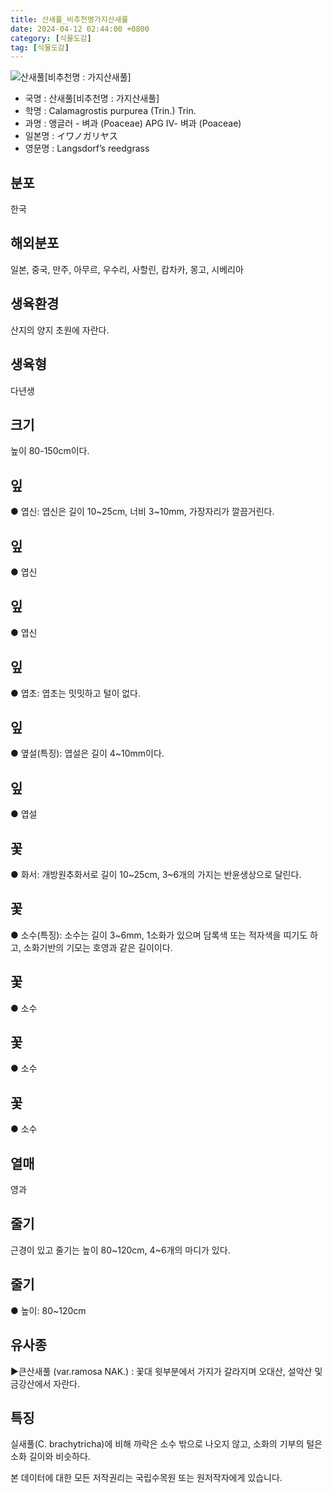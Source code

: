 ```yaml
---
title: 산새풀_비추천명가지산새풀
date: 2024-04-12 02:44:00 +0800
category: [식물도감]
tag: [식물도감]
---
```




![산새풀[비추천명 : 가지산새풀]](/fileUpload/plants/basic/Gramineae/Calamagrostis/14344/1_th2.JPG)
- 국명 : 산새풀[비추천명 : 가지산새풀]
- 학명 : Calamagrostis purpurea (Trin.) Trin.
- 과명 : 앵글러 - 벼과 (Poaceae) APG Ⅳ- 벼과 (Poaceae)
- 일본명 : イワノガリヤス
- 영문명 : Langsdorf’s reedgrass


## 분포
한국
## 해외분포
일본, 중국, 만주, 아무르, 우수리, 사할린, 캄차카, 몽고, 시베리아
## 생육환경
산지의 양지 초원에 자란다.
## 생육형
다년생
## 크기
높이 80-150cm이다.
## 잎
● 엽신: 엽신은 길이 10~25cm, 너비 3~10mm, 가장자리가 깔끔거린다.
## 잎
● 엽신
## 잎
● 엽신
## 잎
● 엽초: 엽초는 밋밋하고 털이 없다.
## 잎
● 옆설(특징): 엽설은 길이 4~10mm이다.
## 잎
● 엽설
## 꽃
● 화서: 개방원추화서로 길이 10~25cm, 3~6개의 가지는 반윤생상으로 달린다.
## 꽃
● 소수(특징): 소수는 길이 3~6mm, 1소화가 있으며 담록색 또는 적자색을 띠기도 하고, 소화기반의 기모는 호영과 같은 길이이다.
## 꽃
● 소수
## 꽃
● 소수
## 꽃
● 소수
## 열매
영과
## 줄기
근경이 있고 줄기는 높이 80~120cm, 4~6개의 마디가 있다.
## 줄기
● 높이: 80~120cm
## 유사종
▶큰산새풀 (var.ramosa NAK.) : 꽃대 윗부분에서 가지가 갈라지며 오대산, 설악산 및 금강산에서 자란다.
## 특징
실새풀(C. brachytricha)에 비해 까락은 소수 밖으로 나오지 않고, 소화의 기부의 털은 소화 길이와 비슷하다.






본 데이터에 대한 모든 저작권리는 국립수목원 또는 원저작자에게 있습니다.

